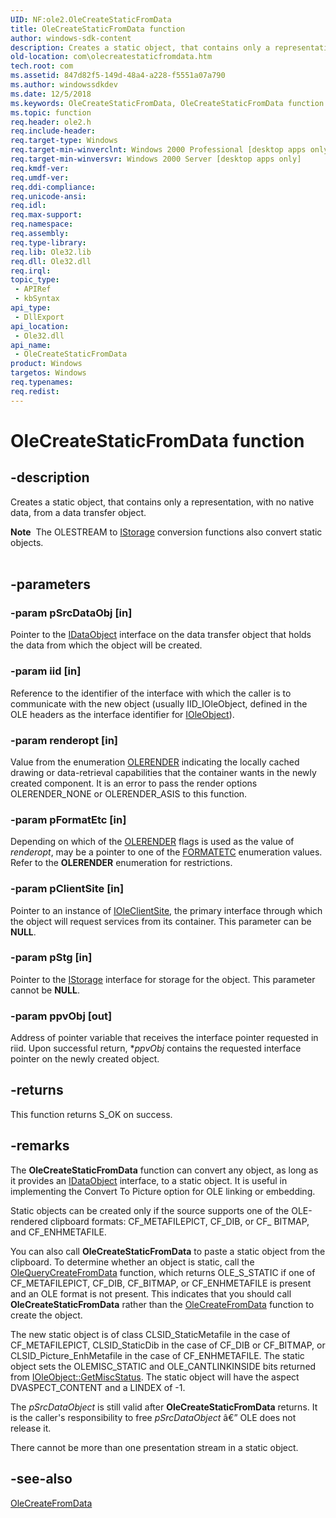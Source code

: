 ```yaml
---
UID: NF:ole2.OleCreateStaticFromData
title: OleCreateStaticFromData function
author: windows-sdk-content
description: Creates a static object, that contains only a representation, with no native data, from a data transfer object.
old-location: com\olecreatestaticfromdata.htm
tech.root: com
ms.assetid: 847d82f5-149d-48a4-a228-f5551a07a790
ms.author: windowssdkdev
ms.date: 12/5/2018
ms.keywords: OleCreateStaticFromData, OleCreateStaticFromData function [COM], _ole_OleCreateStaticFromData, com.olecreatestaticfromdata, ole2/OleCreateStaticFromData
ms.topic: function
req.header: ole2.h
req.include-header: 
req.target-type: Windows
req.target-min-winverclnt: Windows 2000 Professional [desktop apps only]
req.target-min-winversvr: Windows 2000 Server [desktop apps only]
req.kmdf-ver: 
req.umdf-ver: 
req.ddi-compliance: 
req.unicode-ansi: 
req.idl: 
req.max-support: 
req.namespace: 
req.assembly: 
req.type-library: 
req.lib: Ole32.lib
req.dll: Ole32.dll
req.irql: 
topic_type:
 - APIRef
 - kbSyntax
api_type:
 - DllExport
api_location:
 - Ole32.dll
api_name:
 - OleCreateStaticFromData
product: Windows
targetos: Windows
req.typenames: 
req.redist: 
---
```


# OleCreateStaticFromData function


## -description


Creates a static object, that contains only a representation, with no native data, from a data transfer object.


<div class="alert"><b>Note</b>  The OLESTREAM to <a href="https://msdn.microsoft.com/2f454538-0f40-4811-b908-cd317ef79487">IStorage</a> conversion functions also convert static objects.</div><div> </div>

## -parameters




### -param pSrcDataObj [in]

Pointer to the <a href="https://msdn.microsoft.com/8a002deb-2727-456c-8078-a9b0d5893ed4">IDataObject</a> interface on the data transfer object that holds the data from which the object will be created.


### -param iid [in]

Reference to the identifier of the interface with which the caller is to communicate with the new object (usually IID_IOleObject, defined in the OLE headers as the interface identifier for <a href="https://msdn.microsoft.com/58b32c87-39b6-4d64-9174-cf798ed302c2">IOleObject</a>).


### -param renderopt [in]

Value from the enumeration <a href="https://msdn.microsoft.com/bab871ba-4ec4-49fd-854a-585732b91290">OLERENDER</a> indicating the locally cached drawing or data-retrieval capabilities that the container wants in the newly created component. It is an error to pass the render options OLERENDER_NONE or OLERENDER_ASIS to this function.


### -param pFormatEtc [in]

Depending on which of the <a href="https://msdn.microsoft.com/bab871ba-4ec4-49fd-854a-585732b91290">OLERENDER</a> flags is used as the value of <i>renderopt</i>, may be a pointer to one of the <a href="https://msdn.microsoft.com/4478eb9a-84a1-4f3a-8290-94b8dd20c081">FORMATETC</a> enumeration values. Refer to the <b>OLERENDER</b> enumeration for restrictions.


### -param pClientSite [in]

Pointer to an instance of <a href="https://msdn.microsoft.com/dafee149-926a-4d08-a43d-5847682db645">IOleClientSite</a>, the primary interface through which the object will request services from its container. This parameter can be <b>NULL</b>.


### -param pStg [in]

Pointer to the <a href="https://msdn.microsoft.com/2f454538-0f40-4811-b908-cd317ef79487">IStorage</a> interface for storage for the object. This parameter cannot be <b>NULL</b>.


### -param ppvObj [out]

Address of pointer variable that receives the interface pointer requested in riid. Upon successful return, *<i>ppvObj</i> contains the requested interface pointer on the newly created object.


## -returns



This function returns S_OK on success.




## -remarks



The <b>OleCreateStaticFromData</b> function can convert any object, as long as it provides an <a href="https://msdn.microsoft.com/8a002deb-2727-456c-8078-a9b0d5893ed4">IDataObject</a> interface, to a static object. It is useful in implementing the Convert To Picture option for OLE linking or embedding.



Static objects can be created only if the source supports one of the OLE-rendered clipboard formats: CF_METAFILEPICT, CF_DIB, or CF_ BITMAP, and CF_ENHMETAFILE.



You can also call <b>OleCreateStaticFromData</b> to paste a static object from the clipboard. To determine whether an object is static, call the <a href="https://msdn.microsoft.com/58fffb8c-9726-4801-84ce-6fb670b865c8">OleQueryCreateFromData</a> function, which returns OLE_S_STATIC if one of CF_METAFILEPICT, CF_DIB,  CF_BITMAP, or CF_ENHMETAFILE is present and an OLE format is not present. This indicates that you should call <b>OleCreateStaticFromData</b> rather than the <a href="https://msdn.microsoft.com/aa5e997e-60d4-472d-9c81-5359c277bde3">OleCreateFromData</a> function to create the object.



The new static object is of class CLSID_StaticMetafile in the case of CF_METAFILEPICT, CLSID_StaticDib in the case of CF_DIB or CF_BITMAP, or CLSID_Picture_EnhMetafile in the case of CF_ENHMETAFILE. The static object sets the OLEMISC_STATIC and OLE_CANTLINKINSIDE bits returned from <a href="https://msdn.microsoft.com/0c5e9f73-8eec-48e0-a172-4d3d49e56071">IOleObject::GetMiscStatus</a>. The static object will have the aspect DVASPECT_CONTENT and a LINDEX of -1.

The <i>pSrcDataObject</i> is still valid after <b>OleCreateStaticFromData</b> returns. It is the caller's responsibility to free <i>pSrcDataObject</i> â€” OLE does not release it.



There cannot be more than one presentation stream in a static object.




## -see-also




<a href="https://msdn.microsoft.com/aa5e997e-60d4-472d-9c81-5359c277bde3">OleCreateFromData</a>
 

 

